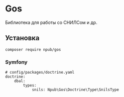 # Gos
Библиотека для работы со СНИЛСом и др.

## Установка
`composer require npub/gos`

### Symfony

```
# config/packages/doctrine.yaml
doctrine:
    dbal:
        types:
            snils: Npub\Gos\Doctrine\Type\SnilsType
```